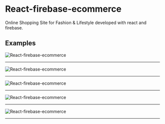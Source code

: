 # React-firebase-ecommerce
Online Shopping Site for Fashion &amp; Lifestyle developed with react and firebase.

## Examples
![React-firebase-ecommerce](https://github.com/LazyBruceWayne/React-firebase-ecommerce/blob/master/1.png)
<hr>

![React-firebase-ecommerce](https://github.com/LazyBruceWayne/React-firebase-ecommerce/blob/master/2.png)
<hr>

![React-firebase-ecommerce](https://github.com/LazyBruceWayne/React-firebase-ecommerce/blob/master/3.png)
<hr>

![React-firebase-ecommerce](https://github.com/LazyBruceWayne/React-firebase-ecommerce/blob/master/4.png)
<hr>

![React-firebase-ecommerce](https://github.com/LazyBruceWayne/React-firebase-ecommerce/blob/master/5.png)
<hr>
